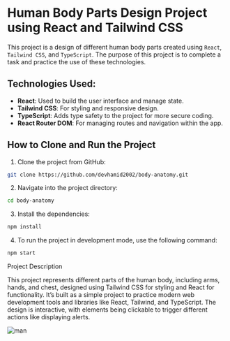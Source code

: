 # Human Body Parts Design Project using React and Tailwind CSS

This project is a design of different human body parts created using `React`, `Tailwind CSS`, and `TypeScript`. The purpose of this project is to complete a task and practice the use of these technologies.

## Technologies Used:
- **React**: Used to build the user interface and manage state.
- **Tailwind CSS**: For styling and responsive design.
- **TypeScript**: Adds type safety to the project for more secure coding.
- **React Router DOM**: For managing routes and navigation within the app.

## How to Clone and Run the Project

1. Clone the project from GitHub:

```bash
git clone https://github.com/devhamid2002/body-anatomy.git

```
2. Navigate into the project directory:
```bash
cd body-anatomy

```
3. Install the dependencies:
```bash
npm install

```
4. To run the project in development mode, use the following command:
```bash
npm start

```

Project Description

This project represents different parts of the human body, including arms, hands, and chest, designed using Tailwind CSS for styling and React for functionality. It’s built as a simple project to practice modern web development tools and libraries like React, Tailwind, and TypeScript. The design is interactive, with elements being clickable to trigger different actions like displaying alerts.

![man](https://github.com/user-attachments/assets/1e255d26-a67d-4efc-8370-52138d105ed6)

